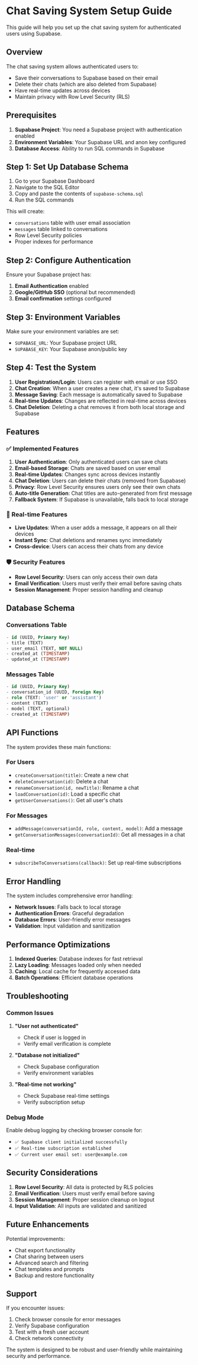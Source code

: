# Chat Saving System Setup Guide

This guide will help you set up the chat saving system for authenticated users using Supabase.

## Overview

The chat saving system allows authenticated users to:
- Save their conversations to Supabase based on their email
- Delete their chats (which are also deleted from Supabase)
- Have real-time updates across devices
- Maintain privacy with Row Level Security (RLS)

## Prerequisites

1. **Supabase Project**: You need a Supabase project with authentication enabled
2. **Environment Variables**: Your Supabase URL and anon key configured
3. **Database Access**: Ability to run SQL commands in Supabase

## Step 1: Set Up Database Schema

1. Go to your Supabase Dashboard
2. Navigate to the SQL Editor
3. Copy and paste the contents of `supabase-schema.sql`
4. Run the SQL commands

This will create:
- `conversations` table with user email association
- `messages` table linked to conversations
- Row Level Security policies
- Proper indexes for performance

## Step 2: Configure Authentication

Ensure your Supabase project has:
1. **Email Authentication** enabled
2. **Google/GitHub SSO** (optional but recommended)
3. **Email confirmation** settings configured

## Step 3: Environment Variables

Make sure your environment variables are set:
- `SUPABASE_URL`: Your Supabase project URL
- `SUPABASE_KEY`: Your Supabase anon/public key

## Step 4: Test the System

1. **User Registration/Login**: Users can register with email or use SSO
2. **Chat Creation**: When a user creates a new chat, it's saved to Supabase
3. **Message Saving**: Each message is automatically saved to Supabase
4. **Real-time Updates**: Changes are reflected in real-time across devices
5. **Chat Deletion**: Deleting a chat removes it from both local storage and Supabase

## Features

### ✅ Implemented Features

1. **User Authentication**: Only authenticated users can save chats
2. **Email-based Storage**: Chats are saved based on user email
3. **Real-time Updates**: Changes sync across devices instantly
4. **Chat Deletion**: Users can delete their chats (removed from Supabase)
5. **Privacy**: Row Level Security ensures users only see their own chats
6. **Auto-title Generation**: Chat titles are auto-generated from first message
7. **Fallback System**: If Supabase is unavailable, falls back to local storage

### 🔄 Real-time Features

- **Live Updates**: When a user adds a message, it appears on all their devices
- **Instant Sync**: Chat deletions and renames sync immediately
- **Cross-device**: Users can access their chats from any device

### 🛡️ Security Features

- **Row Level Security**: Users can only access their own data
- **Email Verification**: Users must verify their email before saving chats
- **Session Management**: Proper session handling and cleanup

## Database Schema

### Conversations Table
```sql
- id (UUID, Primary Key)
- title (TEXT)
- user_email (TEXT, NOT NULL)
- created_at (TIMESTAMP)
- updated_at (TIMESTAMP)
```

### Messages Table
```sql
- id (UUID, Primary Key)
- conversation_id (UUID, Foreign Key)
- role (TEXT: 'user' or 'assistant')
- content (TEXT)
- model (TEXT, optional)
- created_at (TIMESTAMP)
```

## API Functions

The system provides these main functions:

### For Users
- `createConversation(title)`: Create a new chat
- `deleteConversation(id)`: Delete a chat
- `renameConversation(id, newTitle)`: Rename a chat
- `loadConversation(id)`: Load a specific chat
- `getUserConversations()`: Get all user's chats

### For Messages
- `addMessage(conversationId, role, content, model)`: Add a message
- `getConversationMessages(conversationId)`: Get all messages in a chat

### Real-time
- `subscribeToConversations(callback)`: Set up real-time subscriptions

## Error Handling

The system includes comprehensive error handling:
- **Network Issues**: Falls back to local storage
- **Authentication Errors**: Graceful degradation
- **Database Errors**: User-friendly error messages
- **Validation**: Input validation and sanitization

## Performance Optimizations

1. **Indexed Queries**: Database indexes for fast retrieval
2. **Lazy Loading**: Messages loaded only when needed
3. **Caching**: Local cache for frequently accessed data
4. **Batch Operations**: Efficient database operations

## Troubleshooting

### Common Issues

1. **"User not authenticated"**
   - Check if user is logged in
   - Verify email verification is complete

2. **"Database not initialized"**
   - Check Supabase configuration
   - Verify environment variables

3. **"Real-time not working"**
   - Check Supabase real-time settings
   - Verify subscription setup

### Debug Mode

Enable debug logging by checking browser console for:
- `✅ Supabase client initialized successfully`
- `✅ Real-time subscription established`
- `✅ Current user email set: user@example.com`

## Security Considerations

1. **Row Level Security**: All data is protected by RLS policies
2. **Email Verification**: Users must verify email before saving
3. **Session Management**: Proper session cleanup on logout
4. **Input Validation**: All inputs are validated and sanitized

## Future Enhancements

Potential improvements:
- Chat export functionality
- Chat sharing between users
- Advanced search and filtering
- Chat templates and prompts
- Backup and restore functionality

## Support

If you encounter issues:
1. Check browser console for error messages
2. Verify Supabase configuration
3. Test with a fresh user account
4. Check network connectivity

The system is designed to be robust and user-friendly while maintaining security and performance. 
